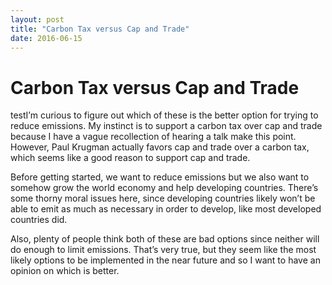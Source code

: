 ```yaml
---
layout: post
title: "Carbon Tax versus Cap and Trade"
date: 2016-06-15
---
```


<h1>Carbon Tax versus Cap and Trade</h1>


<p>testI’m curious to figure out which of these is the better option for trying to reduce emissions. My instinct is to support a carbon tax over cap and trade because I have a vague recollection of hearing a talk make this point. However, Paul Krugman actually favors cap and trade over a carbon tax, which seems like a good reason to support cap and trade.</p>

<p>Before getting started, we want to reduce emissions but we also want to somehow grow the world economy and help developing countries. There’s some thorny moral issues here, since developing countries likely won’t be able to emit as much as necessary in order to develop, like most developed countries did.</p>

<p>Also, plenty of people think both of these are bad options since neither will do enough to limit emissions. That’s very true, but they seem like the most likely options to be implemented in the near future and so I want to have an opinion on which is better.</p>


